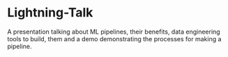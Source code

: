 # Lightning-Talk

A presentation talking about ML pipelines, their benefits, data engineering tools to build, them and a demo demonstrating the processes for making a pipeline.
